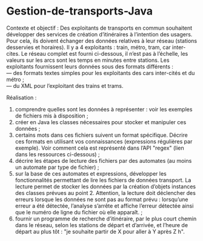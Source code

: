 # Gestion-de-transports-Java

Contexte et objectif :
Des exploitants de transports en commun souhaitent développer des services de création d’itinéraires à
l’intention des usagers. Pour cela, ils doivent échanger des données relatives à leur réseau (stations desservies
et horaires). Il y a 4 exploitants : train, métro, tram, car inter-cites. Le réseau complet est fourni ci-dessous,
il n’est pas à l’échelle, les valeurs sur les arcs sont les temps en minutes entre stations.
Les exploitants fournissent leurs données sous des formats différents : <br>
— des formats textes simples pour les exploitants des cars inter-cités et du métro ; <br>
— du XML pour l’exploitant des trains et trams.

Réalisation :
1. comprendre quelles sont les données à représenter : voir les exemples de fichiers mis à disposition ;
2. créer en Java les classes nécessaires pour stocker et manipuler ces données ;
3. certains mots dans ces fichiers suivent un format spécifique. Décrire ces formats en utilisant vos
connaissances (expressions régulières par exemple). Voir comment cela est représenté dans l’API "regex" (lien dans les ressources ci-dessous) ;
4. décrire les étapes de lecture des fichiers par des automates (au moins un automate par type de fichier) ;
5. sur la base de ces automates et expressions, développer les fonctionnalités permettant de lire les fichiers
de données transport. La lecture permet de stocker les données par la création d’objets instances des
classes prévues au point 2.
Attention, la lecture doit déclencher des erreurs lorsque les données ne sont pas au format prévu :
lorsqu’une erreur a été détectée, l’analyse s’arrête et affiche l’erreur détectée ainsi que le numéro de
ligne du fichier où elle apparaît. ;
6. fournir un programme de recherche d’itinéraire, par le plus court chemin dans le réseau, selon les
stations de départ et d’arrivée, et l’heure de départ au plus tôt : "je souhaite partir de X pour aller à
Y après Z h".
